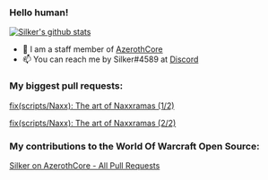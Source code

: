 ### Hello human!

[![Silker's github stats](https://github-readme-stats.vercel.app/api?username=Si1ker&count_private=true&show_icons=true&theme=chartreuse-dark)](https://github.com/azerothcore/azerothcore-wotlk/commits?author=Si1ker)

- 💼 I am a staff member of [AzerothCore](https://github.com/azerothcore/azerothcore-wotlk)
- 📫 You can reach me by Silker#4589 at [Discord](https://discord.com/)

### My biggest pull requests:
[fix(scripts/Naxx): The art of Naxxramas (1/2)](https://github.com/azerothcore/azerothcore-wotlk/pull/4076/files)

[fix(scripts/Naxx): The art of Naxxramas (2/2)](https://github.com/azerothcore/azerothcore-wotlk/pull/5057/files)

### My contributions to the World Of Warcraft Open Source:
[Silker on AzerothCore - All Pull Requests](https://github.com/azerothcore/azerothcore-wotlk/pulls?q=is%3Apr+author%3ASi1ker+is%3Aclosed+sort%3Acomments-desc)
